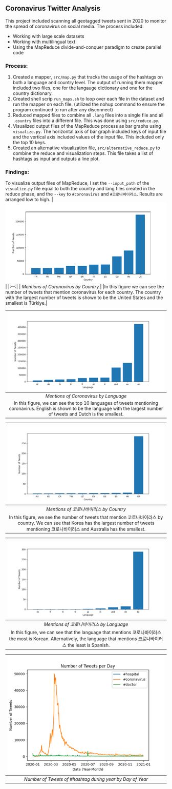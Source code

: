 ## Coronavirus Twitter Analysis
This project included scanning all geotagged tweets sent in 2020 to monitor the spread of coronavirus on social media. The process included:
* Working with large scale datasets
* Working with multilingual text
* Using the MapReduce divide-and-conquer paradigm to create parallel code

### Process:
1. Created a mapper, `src/map.py` that tracks the usage of the hashtags on both a language and country level. The output of running them mapper included two files, one for the langauge dictionary and one for the country dictionary.
2. Created shell scrip `run_maps.sh` to loop over each file in the dataset and run the mapper on each file. (utilized the nohup command to ensure the program continued to run after any disconnect)
3. Reduced mapped files to combine all `.lang` files into a single file and all `.country` files into a different file. This was done using `src/reduce.py`. 
4. Visualized output files of the MapReduce process as bar graphs using `visualize.py`. The horizontal axis of bar graph included keys of input file and the vertical axis included values of the input file. This included only the top 10 keys.
5. Created an alternative visualization file, `src/alternative_reduce.py` to combine the reduce and visualization steps. This file takes a list of hashtags as input and outputs a line plot.

### Findings:
To visualize output files of MapReduce, I set the `--input_path` of the `visualize.py` file equal to both the country and lang files created in the reduce phase, and the `--key` to `#coronavirus` and `#코로나바이러스`. Results are arranged low to high.
| ![Mentions of Coronavirus by Country](figures/coronavirus_country.png) | 
|:--:| 
| *Mentions of Coronavirus by Country* |
|In this figure we can see the number of tweets that mention coronavirus for each country. The country with the largest number of tweets is shown to be the United States and the smallest is Türkiye.|

| ![Mentions of Coronavirus by Language](figures/coronavirus_lang.png) | 
|:--:| 
| *Mentions of Coronavirus by Language* |
|In this figure, we can see the top 10 languages of tweets mentioning coronavirus. English is shown to be the language with the largest number of tweets and Dutch is the smallest.|

| ![Mentions of 코로나바이러스 by Country](figures/코로나바이러스_country.png) |
|:--:|
| *Mentions of 코로나바이러스 by Country* |
|In this figure, we see the number of tweets that mention 코로나바이러스 by country. We can see that Korea has the largest number of tweets mentioning 코로나바이러스 and Australia has the smallest.|

| ![Mentions of 코로나바이러스 by Language](figures/코로나바이러스_lang.png) |
|:--:|
| *Mentions of 코로나바이러스 by Language* |
|In this figure, we can see that the language that mentions 코로나바이러스 the most is Korean. Alternatively, the language that mentions 코로나바이러스 the least is Spanish.




| ![Line plot here](figures/line_plot.png) |
|:--:|
| *Number of Tweets of #hashtag during year by Day of Year* |



